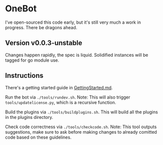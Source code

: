 # OneBot

I've open-sourced this code early, but it's still very much a work in progress. There be dragons ahead.

## Version v0.0.3-unstable

Changes happen rapidly, the spec is liquid. Solidified instances will be tagged for go module use.


## Instructions

There's a getting started guide in [GettingStarted.md](./GettingStarted.md).

Run the bot via `./tools/rundev.sh`. Note: This will also trigger `tools/updatelicense.py`, which is a recursive function.

Build the plugins via `./tools/buildplugins.sh`. This will build all the plugins in the plugins directory.

Check code correctness via `./tools/checkcode.sh`. Note: This tool outputs suggestions, make sure to ask before making changes to already comitted code based on these guidelines.
